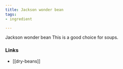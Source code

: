 ```yaml
---
title: Jackson wonder bean
tags:
- ingredient

---
```

Jackson wonder bean This is a good choice for soups.

### Links

* [[dry-beans]]
